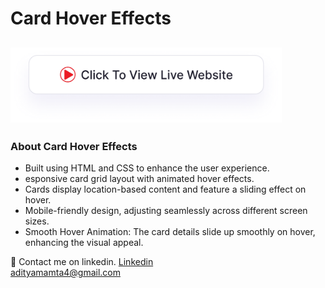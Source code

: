 # Card Hover Effects
## <a href="https://adityamamta.github.io/card-hover-effect/"><img src="image/readme-btn.png" alt="Click to view live website" height="120"></a>
### About Card Hover Effects

- Built using HTML and CSS to enhance the user experience.
- esponsive card grid layout with animated hover effects.
- Cards display location-based content and feature a sliding effect on hover.
- Mobile-friendly design, adjusting seamlessly across different screen sizes.
- Smooth Hover Animation: The card details slide up smoothly on hover, enhancing the visual appeal.

💼 Contact me on linkedin. [Linkedin](https://www.linkedin.com/in/adityamamta/) <br>
adityamamta4@gmail.com

